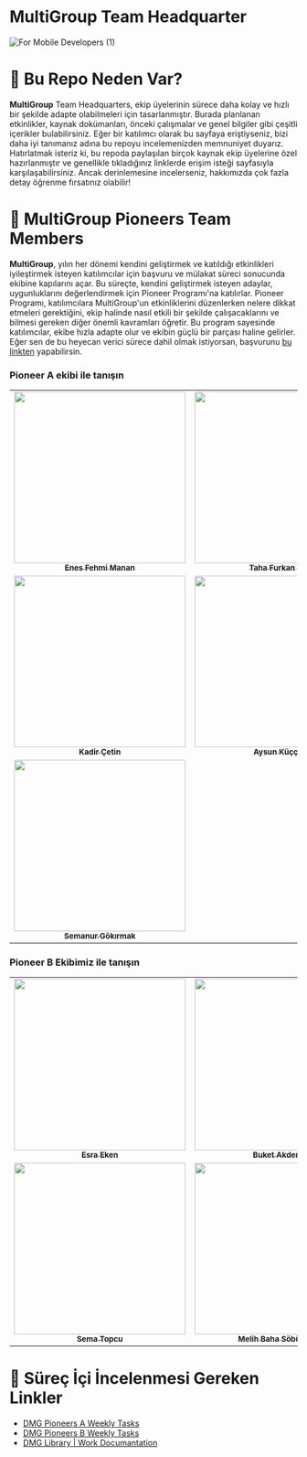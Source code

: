 # MultiGroup Team Headquarter

![For Mobile Developers (1)](https://github.com/user-attachments/assets/d176f6b2-f64a-4722-b261-7cd900c031da)

# 🧠 Bu Repo Neden Var?

**MultiGroup** Team Headquarters, ekip üyelerinin sürece daha kolay ve hızlı bir şekilde adapte olabilmeleri için tasarlanmıştır. Burada planlanan etkinlikler, kaynak dokümanları, önceki çalışmalar ve genel bilgiler gibi çeşitli içerikler bulabilirsiniz. Eğer bir katılımcı olarak bu sayfaya eriştiyseniz, bizi daha iyi tanımanız adına bu repoyu incelemenizden memnuniyet duyarız. Hatırlatmak isteriz ki, bu repoda paylaşılan birçok kaynak ekip üyelerine özel hazırlanmıştır ve genellikle tıkladığınız linklerde erişim isteği sayfasıyla karşılaşabilirsiniz. Ancak derinlemesine incelerseniz, hakkımızda çok fazla detay öğrenme fırsatınız olabilir!

# 🌟 MultiGroup Pioneers Team Members

**MultiGroup**, yılın her dönemi kendini geliştirmek ve katıldığı etkinlikleri iyileştirmek isteyen katılımcılar için başvuru ve mülakat süreci sonucunda ekibine kapılarını açar. Bu süreçte, kendini geliştirmek isteyen adaylar, uygunluklarını değerlendirmek için Pioneer Programı'na katılırlar. Pioneer Programı, katılımcılara MultiGroup'un etkinliklerini düzenlerken nelere dikkat etmeleri gerektiğini, ekip halinde nasıl etkili bir şekilde çalışacaklarını ve bilmesi gereken diğer önemli kavramları öğretir. Bu program sayesinde katılımcılar, ekibe hızla adapte olur ve ekibin güçlü bir parçası haline gelirler. Eğer sen de bu heyecan verici sürece dahil olmak istiyorsan, başvurunu [bu linkten](https://forms.gle/eDaNGhWe98qLiiVM7) yapabilirsin. 

### Pioneer A ekibi ile tanışın

<table>
  <tr>
    <td align="center"><a href="https://www.linkedin.com/in/enesfehmimanan/"><img src="https://media.licdn.com/dms/image/v2/D4D03AQEYP8H1RAV7tQ/profile-displayphoto-shrink_200_200/profile-displayphoto-shrink_200_200/0/1700500125459?e=1730332800&v=beta&t=IuvWi1gf76VN-pOaLMStgK0exc-qdJh9EcIIwC014Ns" width="300px;" alt=""/><br /><sub><b>Enes Fehmi Manan</b></sub></a><br /></td>
    <td align="center"><a href="https://www.linkedin.com/in/tahafurkansen/"><img src="https://media.licdn.com/dms/image/v2/D4D03AQGX8DXWFVI_lA/profile-displayphoto-shrink_200_200/profile-displayphoto-shrink_200_200/0/1718218439744?e=1730332800&v=beta&t=CZ97WhLc1XNkgrSYoszlCr_QzJgrGYljg1t542CA48o" width="300px;" alt=""/><br /><sub><b>Taha Furkan Şen</b></sub></a><br /></td>
    <td align="center"><a href="https://www.linkedin.com/in/leventsurer/"><img src="https://media.licdn.com/dms/image/v2/D4D03AQFb03abNBkPHg/profile-displayphoto-shrink_200_200/profile-displayphoto-shrink_200_200/0/1704305968266?e=1730332800&v=beta&t=oEQepJTn3Out21zMiRKkklAGmv5KxBeKCF6nLMWThds" width="300px;" alt=""/><br /><sub><b>Levent Sürer</b></sub></a><br /></td>
    <td align="center"><a href="https://www.linkedin.com/in/behiye-bedir-87988b26a/"><img src="https://media.licdn.com/dms/image/v2/D4D03AQFaWqzgfz8_dw/profile-displayphoto-shrink_400_400/profile-displayphoto-shrink_400_400/0/1727899815896?e=1733356800&v=beta&t=lp9VurBXVfUyWLpUWhNtj04MmssyHm6Ne2IUsj4yqfI" width="300px;" alt=""/><br /><sub><b>Behiye Bedir</b></sub></a><br /></td>
  </tr>
    <tr>
    <td align="center"><a href="https://www.linkedin.com/in/kadir-%C3%A7etin-961124189/"><img src="https://media.licdn.com/dms/image/v2/D4D03AQGKEEo-MPv1hw/profile-displayphoto-shrink_200_200/profile-displayphoto-shrink_200_200/0/1703701577861?e=1730332800&v=beta&t=MvIHmo8RzctOM7qNasiUihAP_u-k_Ql_pf2k_9V0VW8" width="300px;" alt=""/><br /><sub><b>Kadir Çetin</b></sub></a><br /></td>
    <td align="center"><a href="https://www.linkedin.com/in/aysunkuccuk/"><img src="https://media.licdn.com/dms/image/v2/D4D03AQFAUTpdxC_KKg/profile-displayphoto-shrink_200_200/profile-displayphoto-shrink_200_200/0/1684835836372?e=1730332800&v=beta&t=w0gSZsmyiWtas7TusmNV23D7fZLz4IfelYTKpMjJBow" width="300px;" alt=""/><br /><sub><b>Aysun Küççük</b></sub></a><br /></td>
    <td align="center"><a href="https://www.linkedin.com/in/talha-berkay-eren-1b9158225//"><img src="https://media.licdn.com/dms/image/v2/D5603AQFtXFiN0w4k6g/profile-displayphoto-shrink_200_200/profile-displayphoto-shrink_200_200/0/1684581326057?e=1730332800&v=beta&t=Kgis5tm5BxSq67odO6C8kOP8xpafI-3c-_izFqR2vHU" width="300px;" alt=""/><br /><sub><b>Talha Berkay Eren</b></sub></a><br /></td>
    <td align="center"><a href="https://www.linkedin.com/in/zehratunckol/"><img src="https://media.licdn.com/dms/image/v2/D4D03AQEvhX7xZbC0MQ/profile-displayphoto-shrink_400_400/profile-displayphoto-shrink_400_400/0/1702587433553?e=1731542400&v=beta&t=l2EEvOJjj-a-Rdn1bcHQh6srrDL5SAWEwxI4UJrze_E" width="300px;" alt=""/><br /><sub><b>Zehra TUNÇKOL</b></sub></a><br /></td>
  </tr>
   <tr>
    <td align="center"><a href="https://www.linkedin.com/in/semanur-g%C3%B6k%C4%B1rmak-69786a24b/"><img src="https://media.licdn.com/dms/image/v2/D4D35AQG2AhznmCXTxw/profile-framedphoto-shrink_400_400/profile-framedphoto-shrink_400_400/0/1723895884731?e=1728676800&v=beta&t=NFUPs66gTXtdYZQbo16htjnnhKN-ab88_RXdsHYZUaE" width="300px;" alt=""/><br /><sub><b>Semanur Gökırmak</b></sub></a><br /></td>
  </tr>
</table>

### Pioneer B Ekibimiz ile tanışın
<table>
  <tr>
    <td align="center"><a href="https://www.linkedin.com/in/esra-eken-5a8549135/"><img src="https://media.licdn.com/dms/image/v2/C4D03AQG4bfBbXAMZag/profile-displayphoto-shrink_400_400/profile-displayphoto-shrink_400_400/0/1662569467898?e=1731542400&v=beta&t=uI9sqigkAVsL1NPJ9Qtyfy-jRr6r3XZmUcljhIS9wuI" width="300px;" alt=""/><br /><sub><b>Esra Eken</b></sub></a><br /></td>
    <td align="center"><a href="https://www.linkedin.com/in/buket-akdemir-bukakd/"><img src="https://media.licdn.com/dms/image/v2/D5603AQGSeiGw_BBtdA/profile-displayphoto-shrink_400_400/profile-displayphoto-shrink_400_400/0/1718297291774?e=1731542400&v=beta&t=DXb6wya6ssya4o3b9d91ZqgwlzPUkkTPlFtjSBl8vzI" width="300px;" alt=""/><br /><sub><b>Buket Akdemir</b></sub></a><br /></td>
    <td align="center"><a href="https://www.linkedin.com/in/murat-mert-%C5%9Fenkaya-21a793246/"><img src="https://media.licdn.com/dms/image/v2/D4D35AQHLenIe7BS2Dg/profile-framedphoto-shrink_400_400/profile-framedphoto-shrink_400_400/0/1704979126090?e=1728676800&v=beta&t=GDeO3zWU57j5TC83lUlMjKCA4ubRE8xcDXyneH9LrGk" width="300px;" alt=""/><br /><sub><b>Murat Mert Şenkaya</b></sub></a><br /></td>
    <td align="center"><a href="https://www.linkedin.com/in/ege-%C3%B6z%C3%A7elik-2450201b1/"><img src="https://media.licdn.com/dms/image/v2/D4D35AQFYKnz8XbM9Nw/profile-framedphoto-shrink_400_400/profile-framedphoto-shrink_400_400/0/1680526394905?e=1727906400&v=beta&t=9KX5vMTWtuAxM5Wp1jfw6PumbUS2IsTi9HkcRx4pvIk" width="300px;" alt=""/><br /><sub><b>Ege Özçelik
</b></sub></a><br /></td>
     </tr>
    <tr>
    <td align="center"><a href="https://www.linkedin.com/in/sema-topcu-7a73a91b8/"><img src="https://media.licdn.com/dms/image/v2/D4D03AQGhPg0-YzxK_g/profile-displayphoto-shrink_400_400/profile-displayphoto-shrink_400_400/0/1665770687133?e=1731542400&v=beta&t=1LIu7bZ7Ga8lg5XNiTzBvsD20LyLgMtXE1bEN1W_1I0" width="300px;" alt=""/><br /><sub><b>Sema Topcu</b></sub></a><br /></td>
    <td align="center"><a href="https://www.linkedin.com/in/melih-baha-s%C3%B6b%C3%BCcoval%C4%B1-8339931b3/"><img src="https://media.licdn.com/dms/image/v2/D4D03AQEp8SLSHI9hPA/profile-displayphoto-shrink_400_400/profile-displayphoto-shrink_400_400/0/1665769176412?e=1731542400&v=beta&t=oA_7zvjOga6D5jBhwjhuAJeQzppGW55lUYLb15C7HKI" width="300px;" alt=""/><br /><sub><b>Melih Baha Söbücovalı</b></sub></a><br /></td>
    <td align="center"><a href="https://www.linkedin.com/in/ozlembasabakar/"><img src="https://media.licdn.com/dms/image/v2/D4D35AQGVdtdE4wIp1Q/profile-framedphoto-shrink_400_400/profile-framedphoto-shrink_400_400/0/1726138192383?e=1728676800&v=beta&t=Ls_p7q6pAn5BTOO0CgJZiKszMXA53jVKfOBbVtjrn7Y" width="300px;" alt=""/><br /><sub><b>Özlem Başabakar</b></sub></a><br /></td>
    <td align="center"><a href="https://www.linkedin.com/in/engin-can-yakar-17394225a/"><img src="https://media.licdn.com/dms/image/v2/D4D35AQGPSArFrAp5mw/profile-framedphoto-shrink_400_400/profile-framedphoto-shrink_400_400/0/1702326256396?e=1727906400&v=beta&t=udKLpYYV-b8OSEBCL_l6lUBAWn5JOWx5GRX9S58TgM8" width="300px;" alt=""/><br /><sub><b>Engin Can Yakar</b></sub></a><br /></td>
  </tr>
   <tr>
</table>

# 📌 Süreç İçi İncelenmesi Gereken Linkler

- [DMG Pioneers A Weekly Tasks](https://github.com/Developer-MultiGroup/MultiGroup.hq/wiki/Pioneer-A-Team-Tasks)
- [DMG Pioneers B Weekly Tasks](https://github.com/Developer-MultiGroup/MultiGroup.hq/wiki/Pioneer-B-Team-Tasks)
- [DMG Library | Work Documantation](https://github.com/Developer-MultiGroup/MultiGroup.hq/wiki/DMG-Library-%7C-Work-Documantation)
 
